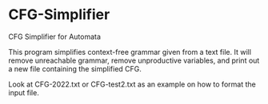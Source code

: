 # CFG-Simplifier
CFG Simplifier for Automata

This program simplifies context-free grammar given from a text file. It will remove unreachable grammar, remove unproductive variables, and print out a new file containing the simplified CFG.

Look at CFG-2022.txt or CFG-test2.txt as an example on how to format the input file.
